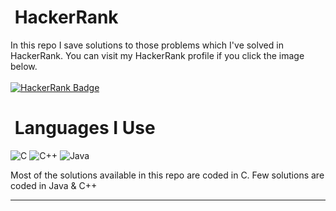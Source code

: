 <!-- [![Readme Card](https://github-readme-stats.vercel.app/api/pin/?username=RatulHasan8&repo=HackerRank&show_owner=true)](https://github.com/anuraghazra/github-readme-stats)
-->
<h1 align="left">
  <b>&nbsp;HackerRank</b>
</h1>
In this repo I save solutions to those problems which I've solved in HackerRank. You can visit my HackerRank profile if you click the image below.
<br/><br/>
<a href="https://www.hackerrank.com/ratul_hasan">
  <img src="https://img.shields.io/badge/HackerRank-success?style=for-the-badge&logo=hackerrank&logoColor=white" alt="HackerRank Badge"/>
</a>

<h1 align="left">
  <b>&nbsp;Languages I Use</b>
</h1>

![C](https://img.shields.io/badge/-blue?style=for-the-badge&logo=C&logoColor=white)
![C++](https://img.shields.io/badge/-C++-blue?style=for-the-badge&logo=c%2B%2B&logoColor=white)
![Java](https://img.shields.io/badge/-Java-orange?style=for-the-badge&logo=java&logoColor=white)

Most of the solutions available in this repo are coded in C. Few solutions are coded in Java & C++

---
